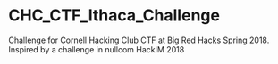 # CHC_CTF_Ithaca_Challenge
Challenge for Cornell Hacking Club CTF at Big Red Hacks Spring 2018. Inspired by a challenge in nullcom HackIM 2018
